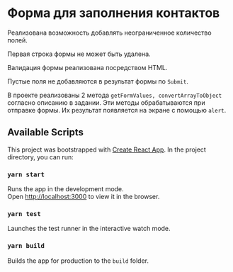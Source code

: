 # Форма для заполнения контактов

Реализована возможность добавлять неограниченное количество полей.

Первая строка формы не может быть удалена.

Валидация формы реализована посредством HTML.

Пустые поля не добавляются в результат формы по `Submit`.

В проекте реализованы 2 метода `getFormValues, convertArrayToObject` согласно описанию в задании.
Эти методы обрабатываются при отправке формы. Их результат появляется на экране с помощью `alert`.

## Available Scripts

This project was bootstrapped with [Create React App](https://github.com/facebook/create-react-app).
In the project directory, you can run:

### `yarn start`

Runs the app in the development mode.<br />
Open [http://localhost:3000](http://localhost:3000) to view it in the browser.

### `yarn test`

Launches the test runner in the interactive watch mode.<br />

### `yarn build`

Builds the app for production to the `build` folder.<br />
